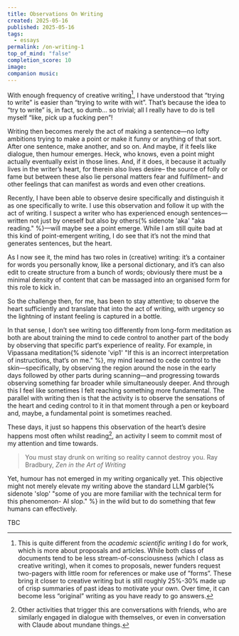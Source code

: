 ```yaml
---
title: Observations On Writing
created: 2025-05-16
published: 2025-05-16
tags:
  - essays
permalink: /on-writing-1
top_of_mind: "false"
completion_score: 10
image: 
companion music:
---
```

With enough frequency of creative writing[^1], I have understood that “trying to write” is easier than “trying to write with wit”. That’s because the idea to “try to write” is, in fact, so dumb… so trivial; all I really have to do is tell myself “like, pick up a fucking pen”!

Writing then becomes merely the act of making a sentence—no lofty ambitions trying to make a point or make it funny or anything of that sort. After one sentence, make another, and so on. And maybe, if it feels like dialogue, then humour emerges. Heck, who knows, even a point might actually eventually exist in those lines. And, if it does, it because it actually lives in the writer’s heart, for therein also lives desire– the source of folly or fame but between these also lie personal matters fear and fulfilment– and other feelings that can manifest as words and even other creations.

Recently, I have been able to observe desire specifically and distinguish it as one specifically to write. I use this observation and follow it up with the act of writing. I suspect a writer who has experienced enough sentences—written not just by oneself but also by others{% sidenote 'aka' "aka reading." %}—will maybe see a point emerge. While I am still quite bad at this kind of point-emergent writing, I do see that it’s not the mind that generates sentences, but the heart.

As I now see it, the mind has two roles in (creative) writing: it’s a container for words you personally know, like a personal dictionary, and it’s can also edit to create structure from a bunch of words; obviously there must be a minimal density of content that can be massaged into an organised form for this role to kick in.

So the challenge then, for me, has been to stay attentive; to observe the heart sufficiently and translate that into the act of writing, with urgency so the lightning of instant feeling is captured in a bottle.

In that sense, I don’t see writing too differently from long-form meditation as both are about training the mind to cede control to another part of the body by observing that specific part‘s experience of reality. For example, in Vipassana meditation{% sidenote  'vip1' "If this is an incorrect interpretation of instructions, that‘s on me." %}, my mind learned to cede control to the skin—specifically, by observing the region around the nose in the early days followed by other parts during scanning—and progressing towards observing something far broader while simultaneously deeper. And through this I feel like sometimes I felt reaching something more fundamental. The parallel with writing then is that the activity is to observe the sensations of the heart and ceding control to it in that moment through a pen or keyboard and, maybe, a fundamental point is sometimes reached.

These days, it just so happens this observation of the heart’s desire happens most often whilst reading[^2], an activity I seem to commit most of my attention and time towards.

> You must stay drunk on writing so reality cannot destroy you.
> Ray Bradbury, _Zen in the Art of Writing_

Yet, humour has not emerged in my writing organically yet. This objective might not merely elevate my writing  above the standard LLM garble{% sidenote 'slop' "some of you are more familiar with the technical term for this phenomenon- AI slop." %} in the wild but to do something that few humans can effectively. 

TBC

[^1]: This is quite different from the _academic scientific writing_ I do for work, which is more about proposals and articles. While both class of documents tend to be less stream-of-consciousness (which I class as creative writing), when it comes to proposals, newer funders request two-pagers with little room for references or make use of ”forms”. These bring it closer to creative writing but is still roughly 25%-30% made up of crisp summaries of past ideas to motivate your own. Over time, it can become less “original” writing as you have ready to go answers.

[^2]: Other activities that trigger this are conversations with friends, who are similarly engaged in dialogue with themselves, or even in conversation with Claude about mundane things.

